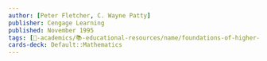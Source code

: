 ```yaml
---
author: [Peter Fletcher, C. Wayne Patty]
publisher: Cengage Learning
published: November 1995
tags: [🔴-academics/📚-educational-resources/name/foundations-of-higher-mathematics-3rd-edition, study-note] 
cards-deck: Default::Mathematics
---
```

